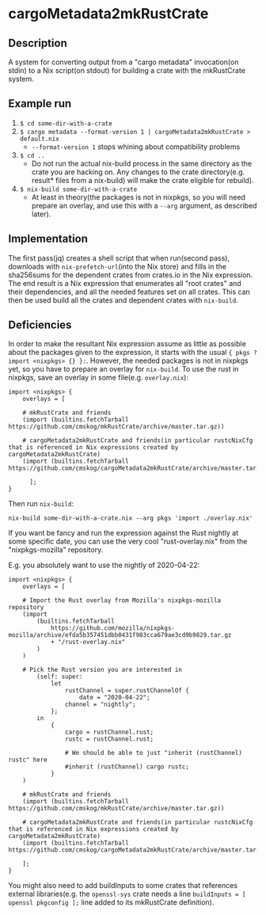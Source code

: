 # cargoMetadata2mkRustCrate

## Description
A system for converting output from a "cargo metadata" invocation(on stdin) to a Nix script(on stdout) for building a crate with the mkRustCrate system.

## Example run
1. `$ cd some-dir-with-a-crate`
2. `$ cargo metadata --format-version 1 | cargoMetadata2mkRustCrate > default.nix`
    * `--format-version 1` stops whining about compatibility problems
3. `$ cd ..`
    * Do not run the actual nix-build process in the same directory as the crate you are hacking on. Any changes to the crate directory(e.g. result* files from a nix-build) will make the crate eligible for rebuild).
4. `$ nix-build some-dir-with-a-crate`
    * At least in theory(the packages is not in nixpkgs, so you will need prepare an overlay, and use this with a `--arg` argument, as described later).

## Implementation
The first pass(jq) creates a shell script that when run(second pass),
downloads with `nix-prefetch-url`(into the Nix store) and fills in the
sha256sums for the dependent crates from crates.io in the Nix expression.
The end result is a Nix expression that enumerates all "root crates" and
their dependencies, and all the needed features set on all crates. This can
then be used build all the crates and dependent crates with `nix-build`.

## Deficiencies
In order to make the resultant Nix expression assume as little as possible about the packages given to the expression, it starts with the usual
`{ pkgs ? import <nixpkgs> {} }:`.
However, the needed packages is not in nixpkgs yet, so you have to prepare an overlay for `nix-build`.
To use the rust in nixpkgs, save an overlay in some file(e.g. `overlay.nix`):
```
import <nixpkgs> {
	overlays = [

	# mkRustCrate and friends
	(import (builtins.fetchTarball https://github.com/cmskog/mkRustCrate/archive/master.tar.gz))

	# cargoMetadata2mkRustCrate and friends(in particular rustcNixCfg that is referenced in Nix expressions created by cargoMetadata2mkRustCrate)
	(import (builtins.fetchTarball https://github.com/cmskog/cargoMetadata2mkRustCrate/archive/master.tar.gz))

      ];
}
```
Then run `nix-build`:

`nix-build some-dir-with-a-crate.nix --arg pkgs 'import ./overlay.nix'`

If you want be fancy and run the expression against the Rust nightly at some specific date, you can use the very cool "rust-overlay.nix"
from the "nixpkgs-mozilla" repository.

E.g. you absolutely want to use the nightly of 2020-04-22:

```
import <nixpkgs> {
	overlays = [

	# Import the Rust overlay from Mozilla's nixpkgs-mozilla repository
	(import
		(builtins.fetchTarball
			https://github.com/mozilla/nixpkgs-mozilla/archive/efda5b357451dbb0431f983cca679ae3cd9b9829.tar.gz
			+ "/rust-overlay.nix"
		)
	)

	# Pick the Rust version you are interested in
        (self: super:
	        let
		        rustChannel = super.rustChannelOf {
			        date = "2020-04-22";
				channel = "nightly";
			};
		in
			{
				cargo = rustChannel.rust;
				rustc = rustChannel.rust;

				# We should be able to just "inherit (rustChannel) rustc" here
				#inherit (rustChannel) cargo rustc;
			}
	)

	# mkRustCrate and friends
	(import (builtins.fetchTarball https://github.com/cmskog/mkRustCrate/archive/master.tar.gz))

	# cargoMetadata2mkRustCrate and friends(in particular rustcNixCfg that is referenced in Nix expressions created by cargoMetadata2mkRustCrate)
	(import (builtins.fetchTarball https://github.com/cmskog/cargoMetadata2mkRustCrate/archive/master.tar.gz))

	];
}
```

You might also need to add buildInputs to some crates that references external
libraries(e.g. the `openssl-sys` crate needs a line
`buildInputs = [ openssl pkgconfig ];` line added to its mkRustCrate
definition).
